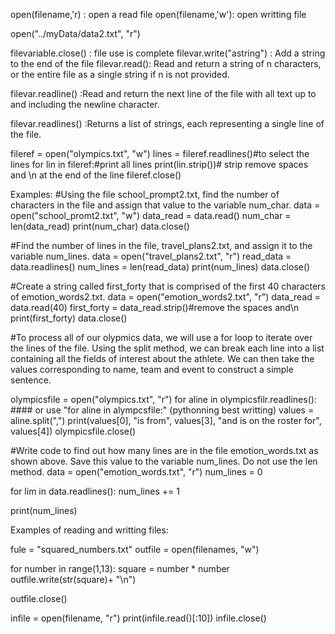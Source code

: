 open(filename,'r) : open a read file
open(filename,'w'): open writting file

open("../myData/data2.txt", "r")

filevariable.close() : file use is complete
filevar.write("astring") : Add a string to the end of the file
filevar.read(): Read and return a string of n characters, or the entire file as a single string if n is not provided.

filevar.readline() :Read and return the next line of the file with all text up to and including the newline character.

filevar.readlines() :Returns a list of strings, each representing a single line of the file.

fileref = open("olympics.txt", "w")
lines = fileref.readlines()#to select the lines
for lin in fileref:#print all lines
    print(lin.strip())# strip remove spaces and \n at the end of the line
fileref.close()


Examples:
#Using the file school_prompt2.txt, find the number of characters in the file and assign that value to the variable num_char.
data = open("school_promt2.txt", "w")
data_read = data.read()
num_char = len(data_read)
print(num_char)
data.close()

#Find the number of lines in the file, travel_plans2.txt, and assign it to the variable num_lines.
data = open("travel_plans2.txt", "r")
read_data = data.readlines()
num_lines = len(read_data)
print(num_lines)
data.close()

#Create a string called first_forty that is comprised of the first 40 characters of emotion_words2.txt.
data = open("emotion_words2.txt", "r")
data_read = data.read(40)
first_forty = data_read.strip()#remove the spaces and\n
print(first_forty)
data.close()

#To process all of our olypmics data, we will use a for loop to iterate over the lines of the file. Using the split method, we can break each line into a list containing all the fields of interest about the athlete. We can then take the values corresponding to name, team and event to construct a simple sentence.

olympicsfile = open("olympics.txt", "r")
for aline in olympicsfilr.readlines():  #### or use "for aline in alympcsfile:" (pythonning best writting)
    values = aline.split(",")
    print(values[0], "is from", values[3], "and is on the roster for", values[4])
olympicsfile.close()


#Write code to find out how many lines are in the file emotion_words.txt as shown above. Save this value to the variable num_lines. Do not use the len method.
data = open("emotion_words.txt", "r")
num_lines = 0

for lim in data.readlines():
    num_lines += 1

print(num_lines)

Examples of reading and writting files:

fule = "squared_numbers.txt"
outfile = open(filenames, "w")

for number in range(1,13):
    square = number * number
    outfile.write(str(square)+ "\n")

outfile.close()

infile = open(filename, "r")
print(infile.read()[:10])
infile.close()

